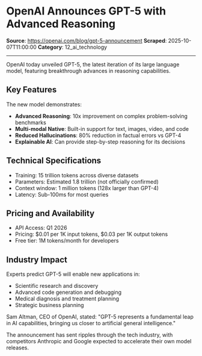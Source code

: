 # OpenAI Announces GPT-5 with Advanced Reasoning

**Source**: https://openai.com/blog/gpt-5-announcement
**Scraped**: 2025-10-07T11:00:00
**Category**: 12_ai_technology

---

OpenAI today unveiled GPT-5, the latest iteration of its large language model, featuring breakthrough advances in reasoning capabilities.

## Key Features

The new model demonstrates:

- **Advanced Reasoning**: 10x improvement on complex problem-solving benchmarks
- **Multi-modal Native**: Built-in support for text, images, video, and code
- **Reduced Hallucinations**: 80% reduction in factual errors vs GPT-4
- **Explainable AI**: Can provide step-by-step reasoning for its decisions

## Technical Specifications

- Training: 15 trillion tokens across diverse datasets
- Parameters: Estimated 1.8 trillion (not officially confirmed)
- Context window: 1 million tokens (128x larger than GPT-4)
- Latency: Sub-100ms for most queries

## Pricing and Availability

- API Access: Q1 2026
- Pricing: $0.01 per 1K input tokens, $0.03 per 1K output tokens
- Free tier: 1M tokens/month for developers

## Industry Impact

Experts predict GPT-5 will enable new applications in:
- Scientific research and discovery
- Advanced code generation and debugging
- Medical diagnosis and treatment planning
- Strategic business planning

Sam Altman, CEO of OpenAI, stated: "GPT-5 represents a fundamental leap in AI capabilities, bringing us closer to artificial general intelligence."

The announcement has sent ripples through the tech industry, with competitors Anthropic and Google expected to accelerate their own model releases.
